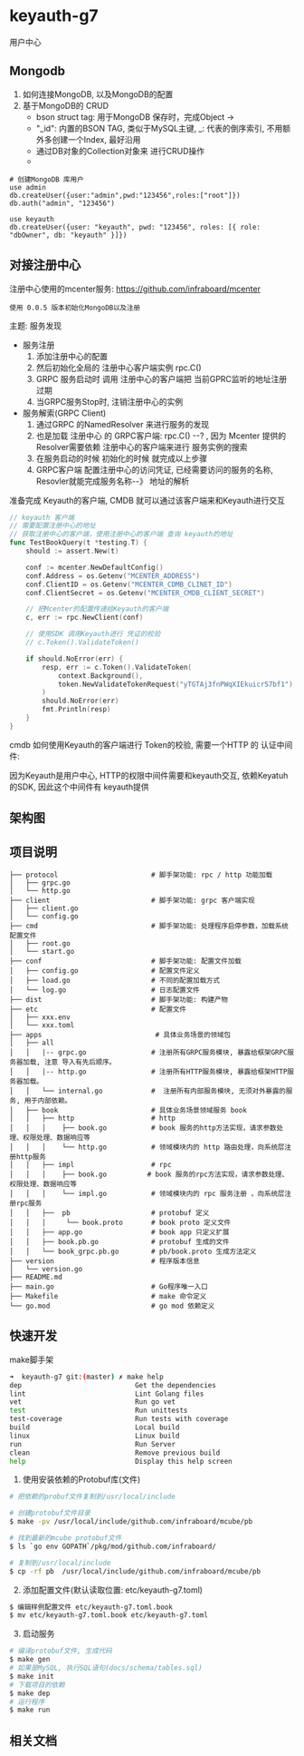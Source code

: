 # keyauth-g7

用户中心

## Mongodb

1. 如何连接MongoDB, 以及MongoDB的配置
2. 基于MongoDB的 CRUD
    + bson struct tag: 用于MongoDB 保存时，完成Object -> 
    + "_id": 内置的BSON TAG, 类似于MySQL主键, _: 代表的倒序索引, 不用额外多创建一个Index, 最好沿用 
    + 通过DB对象的Collection对象来 进行CRUD操作
    + 
```shell
# 创建MongoDB 库用户
use admin
db.createUser({user:"admin",pwd:"123456",roles:["root"]})
db.auth("admin", "123456")

use keyauth
db.createUser({user: "keyauth", pwd: "123456", roles: [{ role: "dbOwner", db: "keyauth" }]})
```

## 对接注册中心

注册中心使用的mcenter服务: https://github.com/infraboard/mcenter
```shell
使用 0.0.5 版本初始化MongoDB以及注册
```
主题: 服务发现
 + 服务注册
    1. 添加注册中心的配置
    2. 然后初始化全局的 注册中心客户端实例 rpc.C()
    3. GRPC 服务启动时 调用 注册中心的客户端把 当前GPRC监听的地址注册过期
    4. 当GRPC服务Stop时, 注销注册中心的实例
 + 服务解索(GRPC Client)
    1. 通过GRPC 的NamedResolver 来进行服务的发现
    2. 也是加载 注册中心 的 GRPC客户端: rpc.C() --? , 
        因为 Mcenter 提供的Resolver需要依赖 注册中心的客户端来进行 服务实例的搜索
    3. 在服务启动的时候 初始化的时候 就完成以上步骤
    4. GRPC客户端 配置注册中心的访问凭证, 已经需要访问的服务的名称, Resovler就能完成服务名称--》 
       地址的解析


准备完成 Keyauth的客户端, CMDB 就可以通过该客户端来和Keyauth进行交互
```go
// keyauth 客户端
// 需要配置注册中心的地址
// 获取注册中心的客户端，使用注册中心的客户端 查询 keyauth的地址
func TestBookQuery(t *testing.T) {
	should := assert.New(t)

	conf := mcenter.NewDefaultConfig()
	conf.Address = os.Getenv("MCENTER_ADDRESS")
	conf.ClientID = os.Getenv("MCENTER_CDMB_CLINET_ID")
	conf.ClientSecret = os.Getenv("MCENTER_CMDB_CLIENT_SECRET")

	// 把Mcenter的配置传递给Keyauth的客户端
	c, err := rpc.NewClient(conf)

	// 使用SDK 调用Keyauth进行 凭证的校验
	// c.Token().ValidateToken()

	if should.NoError(err) {
		resp, err := c.Token().ValidateToken(
			context.Background(),
			token.NewValidateTokenRequest("yTGTAj3fnPWqXIEkuicr57bf1"),
		)
		should.NoError(err)
		fmt.Println(resp)
	}
}
```

cmdb 如何使用Keyauth的客户端进行 Token的校验, 需要一个HTTP 的 认证中间件:

因为Keyauth是用户中心, HTTP的权限中间件需要和keyauth交互, 依赖Keyatuh的SDK, 因此这个中间件有 keyauth提供



## 架构图

## 项目说明

```
├── protocol                       # 脚手架功能: rpc / http 功能加载
│   ├── grpc.go              
│   └── http.go    
├── client                         # 脚手架功能: grpc 客户端实现 
│   ├── client.go              
│   └── config.go    
├── cmd                            # 脚手架功能: 处理程序启停参数，加载系统配置文件
│   ├── root.go             
│   └── start.go                
├── conf                           # 脚手架功能: 配置文件加载
│   ├── config.go                  # 配置文件定义
│   ├── load.go                    # 不同的配置加载方式
│   └── log.go                     # 日志配置文件
├── dist                           # 脚手架功能: 构建产物
├── etc                            # 配置文件
│   ├── xxx.env
│   └── xxx.toml
├── apps                            # 具体业务场景的领域包
│   ├── all
│   │   |-- grpc.go                # 注册所有GRPC服务模块, 暴露给框架GRPC服务器加载, 注意 导入有先后顺序。  
│   │   |-- http.go                # 注册所有HTTP服务模块, 暴露给框架HTTP服务器加载。                    
│   │   └── internal.go            #  注册所有内部服务模块, 无须对外暴露的服务, 用于内部依赖。 
│   ├── book                       # 具体业务场景领域服务 book
│   │   ├── http                   # http 
│   │   │    ├── book.go           # book 服务的http方法实现，请求参数处理、权限处理、数据响应等 
│   │   │    └── http.go           # 领域模块内的 http 路由处理，向系统层注册http服务
│   │   ├── impl                   # rpc
│   │   │    ├── book.go          # book 服务的rpc方法实现，请求参数处理、权限处理、数据响应等 
│   │   │    └── impl.go           # 领域模块内的 rpc 服务注册 ，向系统层注册rpc服务
│   │   ├──  pb                    # protobuf 定义
│   │   │     └── book.proto       # book proto 定义文件
│   │   ├── app.go                 # book app 只定义扩展
│   │   ├── book.pb.go             # protobuf 生成的文件
│   │   └── book_grpc.pb.go        # pb/book.proto 生成方法定义
├── version                        # 程序版本信息
│   └── version.go                    
├── README.md                    
├── main.go                        # Go程序唯一入口
├── Makefile                       # make 命令定义
└── go.mod                         # go mod 依赖定义
```


## 快速开发
make脚手架
```sh
➜  keyauth-g7 git:(master) ✗ make help
dep                            Get the dependencies
lint                           Lint Golang files
vet                            Run go vet
test                           Run unittests
test-coverage                  Run tests with coverage
build                          Local build
linux                          Linux build
run                            Run Server
clean                          Remove previous build
help                           Display this help screen
```

1. 使用安装依赖的Protobuf库(文件)
```sh
# 把依赖的probuf文件复制到/usr/local/include

# 创建protobuf文件目录
$ make -pv /usr/local/include/github.com/infraboard/mcube/pb

# 找到最新的mcube protobuf文件
$ ls `go env GOPATH`/pkg/mod/github.com/infraboard/

# 复制到/usr/local/include
$ cp -rf pb  /usr/local/include/github.com/infraboard/mcube/pb
```

2. 添加配置文件(默认读取位置: etc/keyauth-g7.toml)
```sh
$ 编辑样例配置文件 etc/keyauth-g7.toml.book
$ mv etc/keyauth-g7.toml.book etc/keyauth-g7.toml
```

3. 启动服务
```sh
# 编译protobuf文件, 生成代码
$ make gen
# 如果是MySQL, 执行SQL语句(docs/schema/tables.sql)
$ make init
# 下载项目的依赖
$ make dep
# 运行程序
$ make run
```

## 相关文档